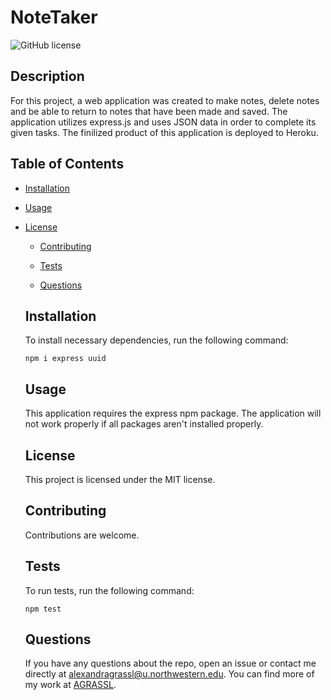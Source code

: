 # NoteTaker
  ![GitHub license](https://img.shields.io/badge/license-MIT-blue.svg)
  
  ## Description
  
  For this project, a web application was created to make notes, delete notes and be able to return to notes that have been made and saved. The application utilizes express.js and uses JSON data in order to complete its given tasks. The finilized product of this application is deployed to Heroku.
  
  ## Table of Contents 
  
  * [Installation](#installation)
  
  * [Usage](#usage)
  
* [License](#license)

  * [Contributing](#contributing)
  
  * [Tests](#tests)
  
  * [Questions](#questions)
  
  ## Installation
  
  To install necessary dependencies, run the following command:
  
  ```
  npm i express uuid
  ```
  
  ## Usage
  
  This application requires the express npm package. The application will not work properly if all packages aren't installed properly.
  
  ## License
  
  This project is licensed under the MIT license.
    
  ## Contributing
  
  Contributions are welcome.
  
  ## Tests
  
  To run tests, run the following command:
  
  ```
  npm test
  ```
  
  ## Questions
  
  If you have any questions about the repo, open an issue or contact me directly at alexandragrassl@u.northwestern.edu. You can find more of my work at [AGRASSL](https://github.com/AGRASSL/).